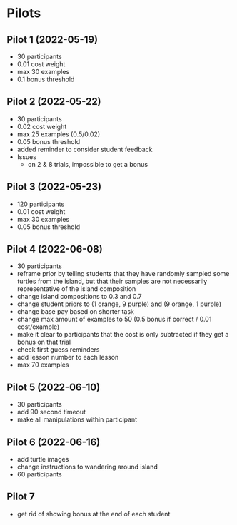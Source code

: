 # Pilots

## Pilot 1 (2022-05-19)

- 30 participants
- 0.01 cost weight
- max 30 examples
- 0.1 bonus threshold

## Pilot 2 (2022-05-22)

- 30 participants
- 0.02 cost weight
- max 25 examples (0.5/0.02)
- 0.05 bonus threshold
- added reminder to consider student feedback
- Issues
  - on 2 & 8 trials, impossible to get a bonus

## Pilot 3 (2022-05-23)

- 120 participants
- 0.01 cost weight
- max 30 examples
- 0.05 bonus threshold

## Pilot 4 (2022-06-08)

- 30 participants
- reframe prior by telling students that they have randomly sampled some turtles from the island, but that their samples are not necessarily representative of the island composition
- change island compositions to 0.3 and 0.7
- change student priors to (1 orange, 9 purple) and (9 orange, 1 purple)
- change base pay based on shorter task
- change max amount of examples to 50 (0.5 bonus if correct / 0.01 cost/example)
- make it clear to participants that the cost is only subtracted if they get a bonus on that trial
- check first guess reminders
- add lesson number to each lesson
- max 70 examples

## Pilot 5 (2022-06-10)

- 30 participants
- add 90 second timeout
- make all manipulations within participant

## Pilot 6 (2022-06-16)

- add turtle images
- change instructions to wandering around island
- 60 participants

## Pilot 7

- get rid of showing bonus at the end of each student